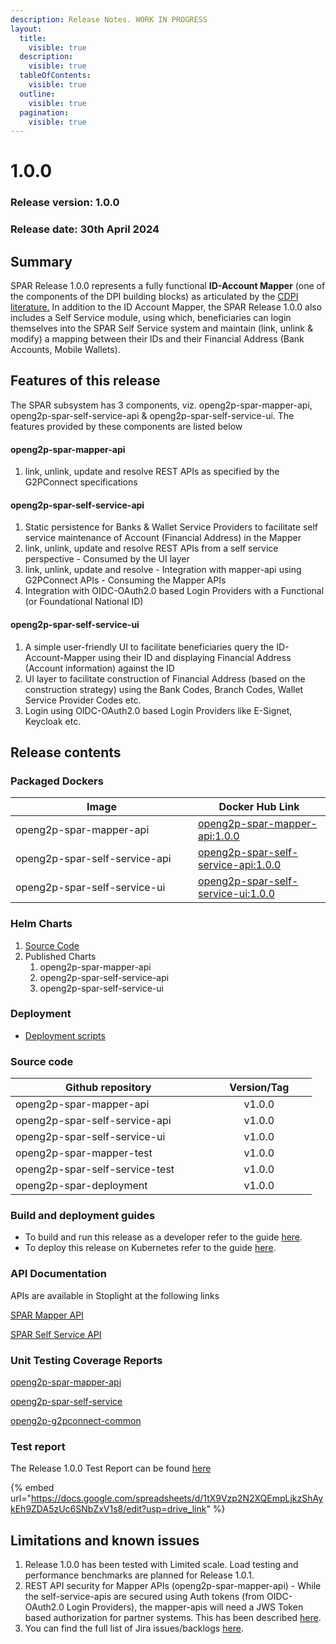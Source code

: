 ```yaml
---
description: Release Notes. WORK IN PROGRESS
layout:
  title:
    visible: true
  description:
    visible: true
  tableOfContents:
    visible: true
  outline:
    visible: true
  pagination:
    visible: true
---
```


# 1.0.0

### Release version: 1.0.0

### Release date: 30th April 2024

## Summary

SPAR Release 1.0.0 represents a fully functional **ID-Account Mapper** (one of the components of the DPI building blocks) as articulated by the [CDPI literature.](https://docs.cdpi.dev/initiatives/dpi-as-a-packaged-solution-daas/cohort-1-daas-offerings/id-account-mapper) In addition to the ID Account Mapper, the SPAR Release 1.0.0 also includes a Self Service module, using which, beneficiaries can login themselves into the SPAR Self Service system and maintain (link, unlink & modify)  a mapping between their IDs and their Financial Address (Bank Accounts, Mobile Wallets).

## Features of this release

The SPAR subsystem has 3 components, viz. openg2p-spar-mapper-api, openg2p-spar-self-service-api & openg2p-spar-self-service-ui. The features provided by these components are listed below

#### openg2p-spar-mapper-api

1. link, unlink, update and resolve REST APIs as specified by the G2PConnect specifications

#### openg2p-spar-self-service-api

1. Static persistence for Banks & Wallet Service Providers to facilitate self service maintenance of Account (Financial Address) in the Mapper
2. link, unlink, update and resolve REST APIs from a self service perspective - Consumed by the UI layer
3. link, unlink, update and resolve - Integration with mapper-api using G2PConnect APIs - Consuming the Mapper APIs
4. Integration with OIDC-OAuth2.0 based Login Providers with a Functional (or Foundational National ID)

#### openg2p-spar-self-service-ui

1. A simple user-friendly UI to facilitate beneficiaries query the ID-Account-Mapper using their ID and displaying Financial Address (Account information) against the ID
2. UI layer to facilitate construction of Financial Address (based on the construction strategy) using the Bank Codes, Branch Codes, Wallet Service Provider Codes etc.
3. Login using OIDC-OAuth2.0 based Login Providers like E-Signet, Keycloak etc. &#x20;

## Release contents

### Packaged Dockers

<table><thead><tr><th width="276">Image</th><th>Docker Hub Link</th></tr></thead><tbody><tr><td>openg2p-spar-mapper-api</td><td><a href="https://hub.docker.com/r/openg2p/openg2p-spar-mapper-api/tags">openg2p-spar-mapper-api:1.0.0</a></td></tr><tr><td>openg2p-spar-self-service-api</td><td><a href="https://hub.docker.com/r/openg2p/openg2p-spar-self-service-api/tags">openg2p-spar-self-service-api:1.0.0</a></td></tr><tr><td>openg2p-spar-self-service-ui</td><td><a href="https://hub.docker.com/r/openg2p/openg2p-spar-self-service-ui">openg2p-spar-self-service-ui:1.0.0</a></td></tr></tbody></table>

### Helm Charts&#x20;

1. [Source Code](https://github.com/OpenG2P/openg2p-spar-deployment/tree/develop/charts)
2. Published Charts
   1. openg2p-spar-mapper-api
   2. openg2p-spar-self-service-api
   3. openg2p-spar-self-service-ui

### Deployment

* [Deployment scripts](https://github.com/OpenG2P/openg2p-spar-deployment/tree/develop/deployment)

### Source code

<table><thead><tr><th width="297.3333333333333">Github repository</th><th width="153" align="center">Version/Tag</th></tr></thead><tbody><tr><td>openg2p-spar-mapper-api</td><td align="center">v1.0.0</td></tr><tr><td>openg2p-spar-self-service-api</td><td align="center">v1.0.0</td></tr><tr><td>openg2p-spar-self-service-ui</td><td align="center">v1.0.0</td></tr><tr><td>openg2p-spar-mapper-test</td><td align="center">v1.0.0</td></tr><tr><td>openg2p-spar-self-service-test</td><td align="center">v1.0.0</td></tr><tr><td>openg2p-spar-deployment</td><td align="center">v1.0.0</td></tr></tbody></table>

### Build and deployment guides

* To build and run this release as a developer refer to the guide [here](broken-reference).
* To deploy this release on Kubernetes refer to the guide [here](broken-reference).

### API Documentation

APIs are available in Stoplight at the following links

[SPAR Mapper API](https://openg2p.stoplight.io/docs/openg2p-spar-mapper-api/b0fb6beb9cd7e-open-g2-p-spar-account-mapper)

[SPAR Self Service API](https://openg2p.stoplight.io/docs/openg2p-spar-self-service-api/b0fb6beb9cd7e-spar-self-service-api)

### Unit Testing Coverage Reports

[openg2p-spar-mapper-api](https://app.codecov.io/github/OpenG2P/openg2p-spar-mapper-api)

[openg2p-spar-self-service](https://app.codecov.io/github/OpenG2P/openg2p-spar-self-service)

[openg2p-g2pconnect-common](https://app.codecov.io/github/OpenG2P/openg2p-g2pconnect-common)

### Test report

The Release 1.0.0 Test Report can be found [here](https://docs.google.com/spreadsheets/d/1tX9Vzp2N2XQEmpLjkzShAykEh9ZDA5zUc6SNbZxV1s8/edit?usp=drive\_link)

{% embed url="https://docs.google.com/spreadsheets/d/1tX9Vzp2N2XQEmpLjkzShAykEh9ZDA5zUc6SNbZxV1s8/edit?usp=drive_link" %}

## Limitations and known issues

1. Release 1.0.0 has been tested with Limited scale. Load testing and performance benchmarks are planned for Release 1.0.1.&#x20;
2. REST API security for Mapper APIs (openg2p-spar-mapper-api) - While the self-service-apis are secured using Auth tokens (from OIDC-OAuth2.0 Login Providers), the mapper-apis will need a JWS Token based authorization for partner systems. This has been described [here](https://docs.openg2p.org/spar/privacy-and-security).
3. You can find the full list of Jira issues/backlogs [here](https://openg2p.atlassian.net/jira/software/projects/SSSIM/boards/6/backlog).

&#x20;
